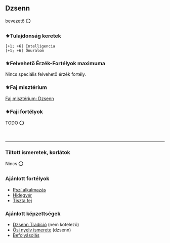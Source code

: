 ## Dzsenn

bevezető ⭕

### ⚜️Tulajdonság keretek

```
[+1; +6] Intelligencia
[+1; +6] Önuralom
```

### ⚜️Felvehető Érzék-Fortélyok maximuma

Nincs speciális felvehető érzék fortély.

### ⚜️Faj misztérium

[Faj misztérium: Dzsenn](../kepzettsegek.faj.miszterium/faj_miszterium_dzsenn.md)

### ⚜️Faji fortélyok

TODO ⭕

<br />

---
### Tiltott ismeretek, korlátok

Nincs ⭕

### Ajánlott fortélyok

- [Pszí alkalmazás](../fortelyok.misztikus/pszi_kiterjesztes.md)
- [Hidegvér](../fortelyok.altalanos/hidegver.md)
- [Tiszta fej](../fortelyok.altalanos/tiszta_fej.md)

### Ajánlott képzettségek

- [Dzsenn Tradíció](../053_02_dzsenn_tradicio.md) (nem kötelező)
- [Ősi nyelv ismerete](../kepzettsegek.primer.misztikus/osi_nyelv_ismerete.md) (dzsenn)
- [Befolyásolás](../kepzettsegek.primer.altalanos/befolyasolas.md)
